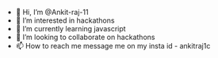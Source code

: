 - 👋 Hi, I’m @Ankit-raj-11
- 👀 I’m interested in hackathons 
- 🌱 I’m currently learning javascript
- 💞️ I’m looking to collaborate on hackathons
- 📫 How to reach me message me on my insta id - ankitraj1c

<!---
Ankit-raj-11/Ankit-raj-11 is a ✨ special ✨ repository because its `README.md` (this file) appears on your GitHub profile.
You can click the Preview link to take a look at your changes.
--->

